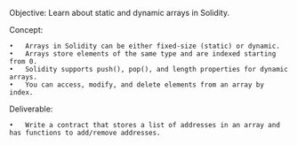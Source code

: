 Objective: Learn about static and dynamic arrays in Solidity.

Concept:

    •	Arrays in Solidity can be either fixed-size (static) or dynamic.
    •	Arrays store elements of the same type and are indexed starting from 0.
    •	Solidity supports push(), pop(), and length properties for dynamic arrays.
    •	You can access, modify, and delete elements from an array by index.

Deliverable:

    •	Write a contract that stores a list of addresses in an array and has functions to add/remove addresses.
